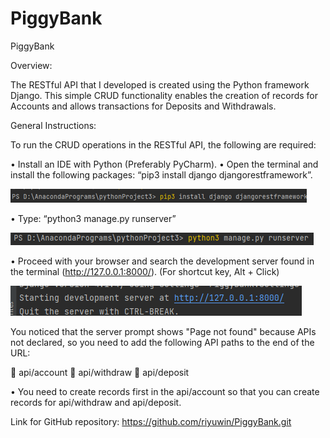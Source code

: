 # PiggyBank

PiggyBank

Overview:

The RESTful API that I developed is created using the Python framework Django. This simple CRUD functionality enables the creation of records for Accounts and allows transactions for Deposits and Withdrawals.

General Instructions:

To run the CRUD operations in the RESTful API, the following are required:

•	Install an IDE with Python (Preferably PyCharm).
•	Open the terminal and install the following packages: “pip3 install django djangorestframework”.

![Image Alt Text](Documentation/Django-Installation.png)

•	Type: “python3 manage.py runserver”

![Image Alt Text](Documentation/Django-Runserver.png)

 
•	Proceed with your browser and search the development server found in the terminal (http://127.0.0.1:8000/). (For shortcut key, Alt + Click)

![Image Alt Text](Documentation/Django-URL-Server.png)

You noticed that the server prompt shows "Page not found" because APIs not declared, so you need to add the following API paths to the end of the URL:
 
	api/account
	api/withdraw
	api/deposit

• You need to create records first in the api/account so that you can create records for api/withdraw and api/deposit. 


Link for GitHub repository: https://github.com/riyuwin/PiggyBank.git
